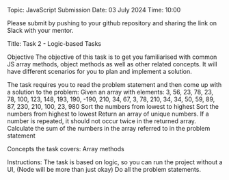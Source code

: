 Topic: JavaScript
Submission Date: 03 July 2024
Time: 10:00

Please submit by pushing to your github repository and sharing the link on Slack with your mentor.

Title: Task 2 - Logic-based Tasks

Objective
The objective of this task is to get you familiarised with common JS array methods, object methods as well as other related concepts. It will have different scenarios for you to plan and implement a solution.

The task requires you to read the problem statement and then come up with a solution to the problem:
Given an array with elements: 3, 56, 23, 78, 23, 78, 100, 123, 148, 193, 190, -190, 210, 34, 67, 3, 78, 210, 34, 34, 50, 59, 89, 87, 230, 210, 100, 23, 980
Sort the numbers from lowest to highest
Sort the numbers from highest to lowest
Return an array of unique numbers. If a number is repeated, it should not occur twice in the returned array.
Calculate the sum of the numbers in the array referred to in the problem statement

Concepts the task covers:
Array methods

Instructions:
The task is based on logic, so you can run the project without a UI, (Node will be more than just okay)
Do all the problem statements.

